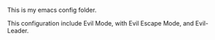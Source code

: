 This is my emacs config folder.

This configuration include Evil Mode, with Evil Escape Mode, and Evil-Leader.